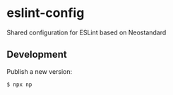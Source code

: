 # eslint-config

Shared configuration for ESLint based on Neostandard

## Development

Publish a new version:

```bash
$ npx np
```
